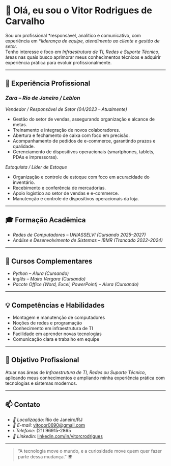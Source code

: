 # 👋 Olá, eu sou o Vitor Rodrigues de Carvalho

Sou um profissional *responsável, analítico e comunicativo, com experiência em **liderança de equipe, atendimento ao cliente e gestão de setor*.  
Tenho interesse e foco em *Infraestrutura de TI, Redes e Suporte Técnico*, áreas nas quais busco aprimorar meus conhecimentos técnicos e adquirir experiência prática para evoluir profissionalmente.

---

## 💼 Experiência Profissional

### *Zara – Rio de Janeiro / Leblon*  
*Vendedor / Responsável de Setor (04/2023 – Atualmente)*  
- Gestão do setor de vendas, assegurando organização e alcance de metas.  
- Treinamento e integração de novos colaboradores.  
- Abertura e fechamento de caixa com foco em precisão.  
- Acompanhamento de pedidos de e-commerce, garantindo prazos e qualidade.  
- Gerenciamento de dispositivos operacionais (smartphones, tablets, PDAs e impressoras).

*Estoquista / Líder de Estoque*  
- Organização e controle de estoque com foco em acuracidade do inventário.  
- Recebimento e conferência de mercadorias.  
- Apoio logístico ao setor de vendas e e-commerce.  
- Manutenção e controle de dispositivos operacionais da loja.

---

## 🎓 Formação Acadêmica

- *Redes de Computadores – UNIASSELVI (Cursando 2025–2027)*  
- *Análise e Desenvolvimento de Sistemas – IBMR (Trancado 2022–2024)*

---

## 📘 Cursos Complementares

- *Python – Alura (Cursando)*  
- *Inglês – Mairo Vergara (Cursando)*  
- *Pacote Office (Word, Excel, PowerPoint) – Alura (Cursando)*  

---

## 💡 Competências e Habilidades

- Montagem e manutenção de computadores  
- Noções de redes e programação  
- Conhecimento em infraestrutura de TI  
- Facilidade em aprender novas tecnologias  
- Comunicação clara e trabalho em equipe  

---

## 🚀 Objetivo Profissional

Atuar nas áreas de *Infraestrutura de TI, Redes ou Suporte Técnico*, aplicando meus conhecimentos e ampliando minha experiência prática com tecnologias e sistemas modernos.

---

## 📫 Contato

- *📍 Localização:* Rio de Janeiro/RJ  
- *📧 E-mail:* [vitooor0690@gmail.com](mailto:vitooor0690@gmail.com)  
- *📞 Telefone:* (21) 96915-2865  
- *💼 LinkedIn:* [linkedin.com/in/vitorcrodrigues](https://linkedin.com/in/vitorcrodrigues)

---

> “A tecnologia move o mundo, e a curiosidade move quem quer fazer parte dessa mudança.” 🌍
